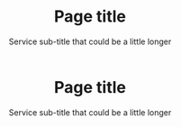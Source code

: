 <header class="au-header au-header--hero" role="banner">
  <h1 class="au-header-heading">Page title</h1>
  <span class="au-header-subline">Service sub-title that could be a little longer</span>
</header>

<div class="au-body au-body--dark">
  <header class="au-header au-header--hero au-header--dark" role="banner">
    <h1 class="au-header-heading">Page title</h1>
    <span class="au-header-subline">Service sub-title that could be a little longer</span>
  </header>
</div>

